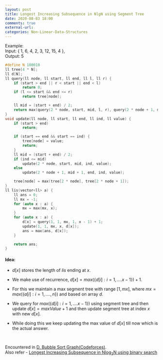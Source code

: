 ```yaml
---
layout: post
title: Longest Increasing Subsequence in NlgN using Segment Tree
date: 2020-08-03 18:00
comments: true
external-url:
categories: Non-Linear-Data-Structures
---
```


Example: <br>
Input:
{ 1, 6, 4, 2, 3, 12, 15, 4 },
<br>
Output:
5

```cpp
#define N 100010
ll tree[4 * N];
ll d[N];
ll query(ll node, ll start, ll end, ll l, ll r) {
    if (start > end || r < start || end < l)
        return 0;
    if (l <= start && end <= r)
        return tree[node];

    ll mid = (start + end) / 2;
    return max(query(2 * node, start, mid, l, r), query(2 * node + 1, mid + 1, end, l, r));
}
void update(ll node, ll start, ll end, ll ind, ll value) {
    if (start > end)
        return;

    if (start == end && start == ind) {
        tree[node] = value;
        return;
    }
    ll mid = (start + end) / 2;
    if (ind <= mid)
        update(2 * node, start, mid, ind, value);
    else
        update(2 * node + 1, mid + 1, end, ind, value);

    tree[node] = max(tree[2 * node], tree[2 * node + 1]);
}
ll lis(vector<ll> a) {
    ll ans = 0;
    ll mx = -1;
    for (auto x : a) {
        mx = max(mx, x);
    }
    for (auto x : a) {
        d[x] = query(1, 1, mx, 1, x - 1) + 1;
        update(1, 1, mx, x, d[x]);
        ans = max(ans, d[x]);
    }

    return ans;
}
```

#### Idea:

- $d[x]$ stores the length of $lis$ ending at $x$.
- We make use of recurrence, $d[x] = max(\{d[i] : i = 1,....x-1\}) + 1$.
- For this we maintain a max segment tree with range $[1, mx]$, where $mx = max(\{a[i] : i = 1,....,n\})$ and based on array $d$.
- We query for $max(\{d[i] : i = 1,....x-1\})$ using segment tree and then update $d[x] = maxValue + 1$ and then update segment tree at index $x$ with new $d[x]$.
- While doing this we keep updating the max value of $d[x]$ till now which is the actual answer.

  <br>

Encountered in [D. Bubble Sort Graph(Codeforces)](https://codeforces.com/problemset/problem/340/D).<br>
Also refer - [Longest Increasing Subsequence in Nlog<sub>2</sub>N using binary search](/competitive-programming/blog/2020/08/03/longest-increasing-subsequence-in-NlgN/)
